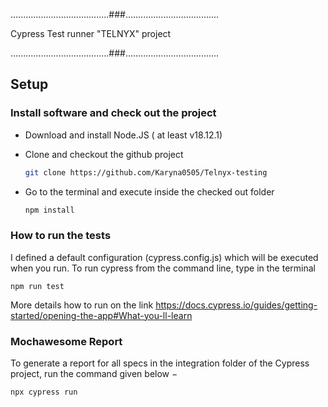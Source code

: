.......................................###.....................................

Cypress Test runner "TELNYX" project

.......................................###.....................................

## Setup

### Install software and check out the project

- Download and install Node.JS ( at least v18.12.1)
- Clone and checkout the github project 

    ```bash 
    git clone https://github.com/Karyna0505/Telnyx-testing
- Go to the terminal and execute inside the checked out folder

    ```bash 
    npm install 
### How to run the tests 

I defined a default configuration (cypress.config.js)  which will be executed when you run.  To run cypress from the command line, type in the terminal

    npm run test
    
More details how to run on the link https://docs.cypress.io/guides/getting-started/opening-the-app#What-you-ll-learn

### Mochawesome Report

To generate a report for all specs in the integration folder of the Cypress project, run the command given below −

    npx cypress run

